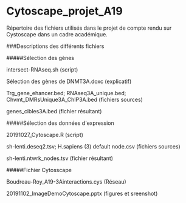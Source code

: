 # Cytoscape_projet_A19
Répertoire des fichiers utilisés dans le projet de compte rendu sur Cystoscape dans un cadre académique. 


###Descriptions des différents fichiers

#####Sélection des gènes 

intersect-RNAseq.sh (script)

Sélection des gènes de DNMT3A.doxc (explicatif)

Trg_gene_ehancer.bed; RNAseq3A_unique.bed; Chvmt_DMRsUnique3A_ChIP3A.bed (fichiers sources)

genes_cibles3A.bed (fichier résultant)


#####Sélection des données d'expression

20191027_Cytoscape.R (script)

sh-lenti.deseq2.tsv; H.sapiens (3) default node.csv (fichiers sources)

sh-lenti.ntwrk_nodes.tsv (fichier résultant)


#####Fichier Cytosscape 

Boudreau-Roy_A19-3Ainteractions.cys (Réseau)

20191102_ImageDemoCytoscape.pptx (figures et sreenshot)

